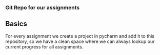 ### Git Repo for our assignments

## Basics

For every assignment we create a project in pycharm and add it to this repository, so we have a clean space where we can always lookup our current progress for all assignments.
